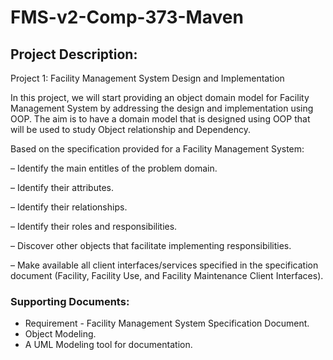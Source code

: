 # FMS-v2-Comp-373-Maven
 
## Project Description:
Project 1: Facility Management System Design and Implementation

In this project, we will start providing an object domain model for Facility Management System by addressing the design and implementation using OOP. The aim is to have a domain model that is designed using OOP that will be used to study Object relationship and Dependency.

Based on the specification provided for a Facility Management System:

– Identify the main entitles of the problem domain.

– Identify their attributes.

– Identify their relationships.

– Identify their roles and responsibilities.

– Discover other objects that facilitate implementing responsibilities.

– Make available all client interfaces/services specified in the specification document (Facility, Facility Use, and Facility Maintenance Client Interfaces).

### Supporting Documents:
 - Requirement - Facility Management System Specification Document.
 - Object Modeling.
 - A UML Modeling tool for documentation.
